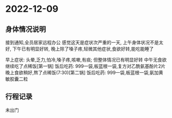 # 2022-12-09
## 身体情况说明
接到通知,全员居家远程办公
感觉这天是症状次严重的一天,
上午身体状况不是太好,
下午已有明显好转,
晚上除了嗓子疼,轻微其他症状,食欲好转,能吃能睡了

早上症状: 头晕,乏力,怕冷,嗓子疼,咳嗽,有痰; 但整体情况已有明显好转
中午无食欲继续吃了点稀饭[第一锅]
饭后吃药: 999一袋,板蓝根一袋,复方对乙酰氨基酚片2片
晚上食欲稍好,熬了点稀饭(7:30)[第二锅]
饭后吃药: 999一袋,板蓝根一袋,氨加黄敏胶囊二粒

## 行程记录
未出门
